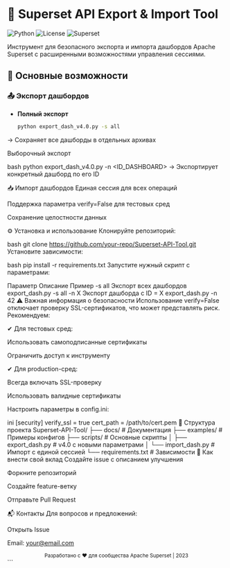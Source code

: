 # 🚀 Superset API Export & Import Tool

![Python](https://img.shields.io/badge/python-3.7%2B-blue)
![License](https://img.shields.io/badge/license-MIT-green)
![Superset](https://img.shields.io/badge/Apache-Superset-red)

Инструмент для безопасного экспорта и импорта дашбордов Apache Superset с расширенными возможностями управления сессиями.

## 📌 Основные возможности

### 📤 Экспорт дашбордов
- **Полный экспорт**  
  ```bash
  python export_dash_v4.0.py -s all
→ Сохраняет все дашборды в отдельных архивах

Выборочный экспорт

bash
python export_dash_v4.0.py -n <ID_DASHBOARD>
→ Экспортирует конкретный дашборд по его ID

📥 Импорт дашбордов
Единая сессия для всех операций

Поддержка параметра verify=False для тестовых сред

Сохранение целостности данных

⚙️ Установка и использование
Клонируйте репозиторий:

bash
git clone https://github.com/your-repo/Superset-API-Tool.git
Установите зависимости:

bash
pip install -r requirements.txt
Запустите нужный скрипт с параметрами:

Параметр	Описание	Пример
-s all	Экспорт всех дашбордов	export_dash.py -s all
-n X	Экспорт дашборда с ID = X	export_dash.py -n 42
⚠️ Важная информация о безопасности
Использование verify=False отключает проверку SSL-сертификатов, что может представлять риск. Рекомендуем:

✔ Для тестовых сред:

Использовать самоподписанные сертификаты

Ограничить доступ к инструменту

✔ Для production-сред:

Всегда включать SSL-проверку

Использовать валидные сертификаты

Настроить параметры в config.ini:

ini
[security]
verify_ssl = true
cert_path = /path/to/cert.pem
📂 Структура проекта
Superset-API-Tool/
├── docs/                 # Документация
├── examples/             # Примеры конфигов
├── scripts/              # Основные скрипты
│   ├── export_dash.py    # v4.0 с новыми параметрами
│   └── import_dash.py    # Импорт с единой сессией
└── requirements.txt      # Зависимости
🤝 Как внести свой вклад
Создайте issue с описанием улучшения

Форкните репозиторий

Создайте feature-ветку

Отправьте Pull Request

📬 Контакты
Для вопросов и предложений:

Открыть Issue

Email: your@email.com

<div align="center"> <sub>Разработано с ❤️ для сообщества Apache Superset | 2023</sub> </div> ```
